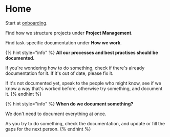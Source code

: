 # Home

Start at [onboarding](onboarding.md).

Find how we structure projects under **Project Management**.

Find task-specific documentation under **How we work**.

{% hint style="info" %}
**All our processes and best practises should be documented.**

If you're wondering how to do something, check if there's already documentation for it. If it's out of date, please fix it.

If it's not documented yet, speak to the people who might know, see if we know a way that's worked before, otherwise try something, and document it.
{% endhint %}

{% hint style="info" %}
**When do we document something?**

We don't need to document everything at once.

As you try to do something, check the documentation, and update or fill the gaps for the next person.
{% endhint %}



